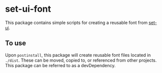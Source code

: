 # set-ui-font

This package contains simple scripts for creating a reusable font from [set-ui](https://github.com/jesseweed/seti-ui).

## To use

Upon `postinstall`, this package will create reusable font files located in `./dist`. These can be moved, copied to, or referenced from other projects. This package can be referred to as a devDependency.
